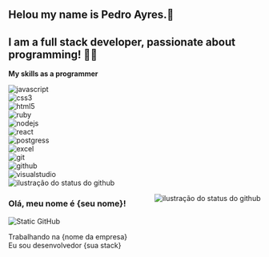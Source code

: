 ## Helou my name is Pedro Ayres.👋
## I am a full stack developer, passionate about programming! 👨‍💻

**My skills as a programmer**
    <div style="flex: 1 1 300px;">
        <img alt="javascript" src="https://img.shields.io/badge/JavaScript-F7DF1E?style=for-the-badge&logo=javascript&logoColor=black"/><br/>
        <img alt="css3" src="https://img.shields.io/badge/CSS-239120?&style=for-the-badge&logo=css3&logoColor=white"/><br/>
        <img alt="html5" src="https://img.shields.io/badge/HTML-239120?style=for-the-badge&logo=html5&logoColor=white"/><br/>
        <img alt="ruby" src="https://img.shields.io/badge/Ruby-CC342D?style=for-the-badge&logo=ruby&logoColor=white"/><br/>
        <img alt="nodejs" src="https://img.shields.io/badge/Node.js-43853D?style=for-the-badge&logo=node.js&logoColor=white"/><br/>
        <img alt="react" src="https://img.shields.io/badge/React-20232A?style=for-the-badge&logo=react&logoColor=61DAFB"/><br/>
        <img alt="postgress" src="https://img.shields.io/badge/PostgreSQL-316192?style=for-the-badge&logo=postgresql&logoColor=white"/><br/>
        <img alt="excel" src="https://img.shields.io/badge/Microsoft_Excel-217346?style=for-the-badge&logo=microsoft-excel&logoColor=white"/><br/>
        <img alt="git" src="https://img.shields.io/badge/Git-E34F26?style=for-the-badge&logo=git&logoColor=white"/><br/>
        <img alt="github" src="https://img.shields.io/badge/GitHub-100000?style=for-the-badge&logo=github&logoColor=white"/><br/>
        <img alt="visualstudio" src="https://img.shields.io/badge/-Visual%20Studio%20Code-333333?style=flat&logo=visual-studio-code&logoColor=007ACC"/>
    <div style="margin-left: auto; flex-shrink: 0;">
        <img src="https://github-readme-stats.vercel.app/api?username=PedroAyres&show_icons=true&title_color=783c00&text_color=af552e&icon_color=783c00&bg_color=f8efd4&cache_seconds=2300" alt="ilustração do status do github">
    </div>
</div>

<img align='right' src="https://github-readme-stats.vercel.app/api?username=iuricode&show_icons=true&title_color=783c00&text_color=af552e&icon_color=783c00&bg_color=f8efd4&cache_seconds=2300" alt="ilustração do status do github">

### Olá, meu nome é {seu nome}!

<img src="https://img.shields.io/static/v1?label=Overview&message=SEUNOME&color=f8efd4&style=for-the-badge&logo=GitHub" alt="Static GitHub">

<p>Trabalhando na {nome da empresa}<br/> Eu sou desenvolvedor {sua stack}</p>


